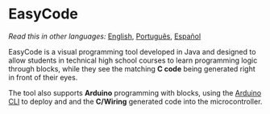 # EasyCode
*Read this in other languages:* [English](README.md), [Português](README.pt.md), [Español](README.es.md)

EasyCode is a visual programming tool developed in Java and designed to allow students in technical high school courses to learn programming logic through blocks, while they see the matching **C code** being generated right in front of their eyes. 

The tool also supports **Arduino** programming with blocks, using the [Arduino CLI](https://github.com/arduino/arduino-cli) to deploy and and the **C/Wiring** generated code into the microcontroller.

